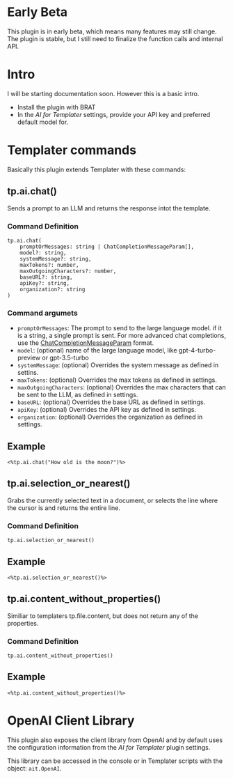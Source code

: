 # Early Beta

This plugin is in early beta, which means many features may still change. The plugin is stable, but I still need to
finalize the function calls and internal API.

# Intro

I will be starting documentation soon. However this is a basic intro.

- Install the plugin with BRAT
- In the _AI for Templater_ settings, provide your API key and preferred default model for.

# Templater commands

Basically this plugin extends Templater with these commands:

## tp.ai.chat()

Sends a prompt to an LLM and returns the response intot the template.

### Command Definition

```javscript
tp.ai.chat(
    promptOrMessages: string | ChatCompletionMessageParam[],
    model?: string,
    systemMessage?: string,
    maxTokens?: number,
    maxOutgoingCharacters?: number,
    baseURL?: string,
    apiKey?: string,
    organization?: string
)
```

### Command argumets

- `promptOrMessages`: The prompt to send to the large language model. if it is a string, a single prompt is sent. For more advanced chat completions, use the [ChatCompletionMessageParam](https://platform.openai.com/docs/api-reference/chat/create) format.
- `model`: (optional) name of the large language model, like gpt-4-turbo-preview or gpt-3.5-turbo
- `systemMessage`: (optional) Overrides the system message as defined in settins.
- `maxTokens`: (optional) Overrides the max tokens as defined in settings.
- `maxOutgoingCharacters`: (optional) Overrides the max characters that can be sent to the LLM, as defined in settings.
- `baseURL`: (optional) Overrides the base URL as defined in settings.
- `apiKey`: (optional) Overrides the API key as defined in settings.
- `organization`: (optional) Overrides the organization as defined in settings.

## Example

`<%tp.ai.chat("How old is the moon?")%>`

## tp.ai.selection_or_nearest()

Grabs the currently selected text in a document, or selects the line where the cursor is and returns the entire line.

### Command Definition

```javscript
tp.ai.selection_or_nearest()
```

## Example

`<%tp.ai.selection_or_nearest()%>`

## tp.ai.content_without_properties()

Similiar to templaters tp.file.content, but does not return any of the properties.

### Command Definition

```javscript
tp.ai.content_without_properties()
```

## Example

`<%tp.ai.content_without_properties()%>`

# OpenAI Client Library

This plugin also exposes the client library from OpenAI and by default uses the configuration information from the _AI for Templater_ plugin settings.

This library can be accessed in the console or in Templater scripts with the object: `ait.OpenAI`.
